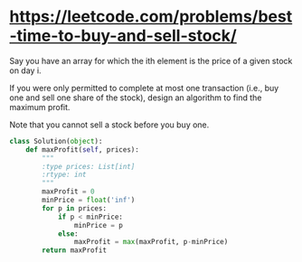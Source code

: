 # https://leetcode.com/problems/best-time-to-buy-and-sell-stock/

Say you have an array for which the ith element is the price of a given stock on day i.

If you were only permitted to complete at most one transaction (i.e., buy one and sell one share of
the stock), design an algorithm to find the maximum profit.

Note that you cannot sell a stock before you buy one.

```python
class Solution(object):
    def maxProfit(self, prices):
        """
        :type prices: List[int]
        :rtype: int
        """
        maxProfit = 0
        minPrice = float('inf')
        for p in prices:
            if p < minPrice:
                minPrice = p
            else:
                maxProfit = max(maxProfit, p-minPrice)
        return maxProfit
```
